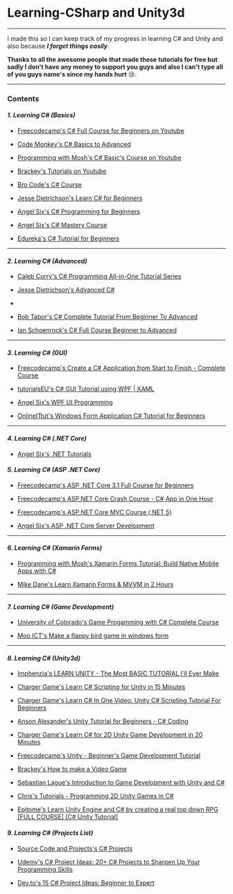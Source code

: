# Learning-CSharp and Unity3d

---

I made this so I can keep track of my progress in learning C# and Unity and also because **_I forget things easily_**.

**Thanks to all the awesome people that made these tutorials for free but sadly I don't have any money to support you guys and also I can't type all of you guys name's since my hands hurt** :cry:.

---

### Contents

#### *1. Learning C# (Basics)*

- [Freecodecamp's C# Full Course for Beginners on Youtube](https://youtu.be/GhQdlIFylQ8)

- [Code Monkey's C# Basics to Advanced](https://youtube.com/playlist?list=PLzDRvYVwl53t2GGC4rV_AmH7vSvSqjVmz)

- [Programming with Mosh's C# Basic's Course on Youtube](https://youtu.be/gfkTfcpWqAY)

- [Brackey's Tutorials on Youtube](https://youtube.com/playlist?list=PLPV2KyIb3jR4CtEelGPsmPzlvP7ISPYzR)

- [Bro Code's C# Course](https://youtu.be/wxznTygnRfQ)

- [Jesse Dietrichson's Learn C# for Beginners](https://youtube.com/playlist?list=PLhq7kqloVlM95ROEbGpJEdpadDmtrC343)

- [Angel Six's C# Programming for Beginners](https://youtube.com/playlist?list=PLrW43fNmjaQXhWOKalftye87ObZA-xNIJ)

- [Angel Six's C# Mastery Course](https://youtube.com/playlist?list=PLrW43fNmjaQVSmaezCeU-Hm4sMs2uKzYN)

- [Edureka's C# Tutorial for Beginners](https://youtu.be/wLg-XdAmrak)

---

#### *2. Learning C# (Advanced)*

- [Caleb Curry's C# Programming All-in-One Tutorial Series](https://youtu.be/qOruiBrXlAw)

- [Jesse Dietrichson's Advanced C#](https://youtube.com/playlist?list=PLhq7kqloVlM95ROEbGpJEdpadDmtrC343)
- [](https://youtube.com/playlist?list=PLhq7kqloVlM9iFmPZpQMgFjL6LytLv1Md)

- [Bob Tabor's C# Complete Tutorial From Beginner To Advanced](https://youtu.be/FPeGkedZykA)

- [Ian Schoenrock's C# Full Course Beginner to Advanced](https://youtube.com/playlist?list=PLq5Uz3LSFff8GmtFeoXRZCtWBKQ0kWl-H)

---

#### *3. Learning C# (GUI)*

- [Freecodecamp's Create a C# Application from Start to Finish - Complete Course](https://youtu.be/wfWxdh-_k_4)

- [tutorialsEU's C# GUI Tutorial using WPF | XAML](https://youtu.be/oSeYvMEH7jc)

- [Angel Six's WPF UI Programming](https://youtube.com/playlist?list=PLrW43fNmjaQVYF4zgsD0oL9Iv6u23PI6M)

- [OnlineITtut's Windows Form Application C# Tutorial for Beginners](https://youtu.be/zfz49gjnjcY)

---

#### *4. Learning C# (.NET Core)*

- [Angel Six's .NET Tutorials](https://youtube.com/playlist?list=PLrW43fNmjaQVYtk81cuX254TQsJE3zgvx)

#### *5. Learning C# (ASP .NET Core)*

- [Freecodecamp's ASP .NET Core 3.1 Full Course for Beginners](https://youtu.be/C5cnZ-gZy2I)

- [Freecodecamp's ASP.NET Core Crash Course - C# App in One Hour](https://youtu.be/BfEjDD8mWYg)

- [Freecodecamp's ASP.NET Core MVC Course (.NET 5)](https://youtu.be/Pi46L7UYP8I)

- [Angel Six's ASP .NET Core Server Development](https://youtube.com/playlist?list=PLrW43fNmjaQUBZv0OiliNY4fStb4Vj1u4) 

---

#### *6. Learning C# (Xamarin Forms)*

- [Programming with Mosh's Xamarin Forms Tutorial: Build Native Mobile Apps with C#](https://youtu.be/93ZU6j59wL4)

- [Mike Dane's Learn Xamarin Forms & MVVM in 2 Hours](https://youtu.be/oNIvnCNzAqU)

---

#### *7. Learning C# (Game Development)*

- [University of Colorado's Game Progamming with C# Complete Course](https://youtu.be/XLW3Biw-a68)

- [Moo ICT's Make a flappy bird game in windows form](https://youtu.be/yUCCv-sFUDQ)

---

#### *8. Learning C# (Unity3d)*

- [Imphenzia's LEARN UNITY - The Most BASIC TUTORIAL I'll Ever Make](https://youtu.be/pwZpJzpE2lQ)

- [Charger Game's Learn C# Scripting for Unity in 15 Minutes](https://youtu.be/9tMvzrqBUP8)

- [Charger Game's Learn C# In One Video: Unity C# Scripting Tutorial For Beginners](https://youtu.be/7gX-M26Oj1Y)

- [Anson Alexander's Unity Tutorial for Beginners - C# Coding](https://youtu.be/7K2SMZQRKnw)

- [Charger Game's Learn C# for 2D Unity Game Development in 20 Minutes](https://youtu.be/5MmhSfyO3kg)

- [Freecodecamp's Unity - Beginner's Game Development Tutorial](https://youtu.be/gB1F9G0JXOo)

- [Brackey's How to make a Video Game](https://youtube.com/playlist?list=PLPV2KyIb3jR53Jce9hP7G5xC4O9AgnOuL)

- [Sebastian Lague's Introduction to Game Development with Unity and C#](https://youtube.com/playlist?list=PLFt_AvWsXl0fnA91TcmkRyhhixX9CO3Lw)

- [Chris's Tutorials - Programming 2D Unity Games in C#](https://youtu.be/6zD14z6TWLs)

- [Epitome's Learn Unity Engine and C# by creating a real top down RPG [FULL COURSE] [C# Unity Tutorial]](https://youtu.be/b8YUfee_pzc)

#### *9. Learning C# (Projects List)*

- [Source Code and Projects's C# Projects](https://code-projects.org/c/languages/project/c-sharp-projects/)

- [Udemy's C# Project Ideas: 20+ C# Projects to Sharpen Up Your Programming Skills](https://blog.udemy.com/c-sharp-projects/)

- [Dev.to's 15 C# Project Ideas: Beginner to Expert](https://dev.to/nerdjfpb/15-c-project-ideas-beginner-to-expert-with-tutorial-iio)
